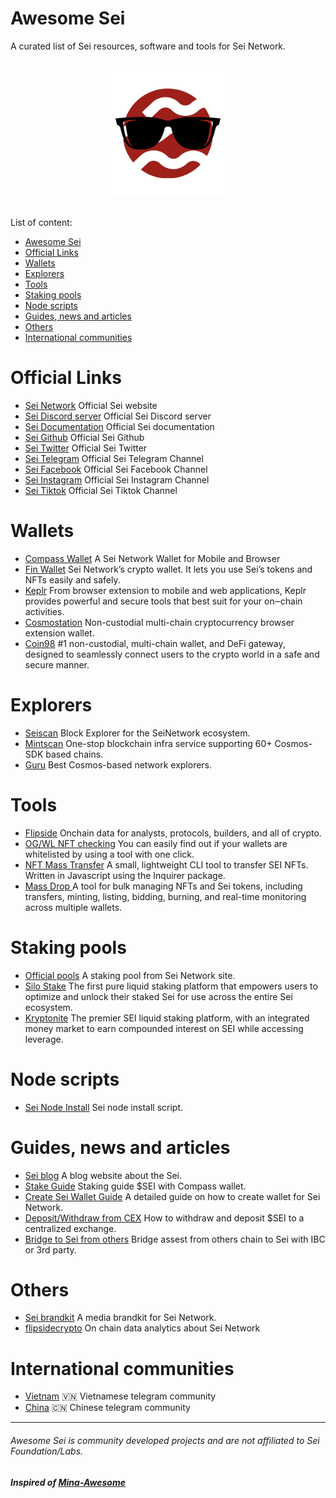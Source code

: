 # Awesome Sei
A curated list of Sei resources, software and tools for Sei Network.

<p align="center">
  <br>
  <img width="200" src="./sei-awesome.png" alt="logo of awesome-sei">
  <br>
  <br>
</p>

List of content:

- [Awesome Sei](#awesome-sei)
- [Official Links](#official-links)
- [Wallets](#wallets)
- [Explorers](#explorers)
- [Tools](#tools)
- [Staking pools](#staking-pools)
- [Node scripts](#node-scripts)
- [Guides, news and articles](#guides-news-and-articles)
- [Others](#others)
- [International communities](#international-communities)

# Official Links

* [Sei Network](https://www.sei.io/) Official Sei website
* [Sei Discord server](https://discord.gg/Sei) Official Sei Discord server
* [Sei Documentation](https://docs.sei.io/) Official Sei documentation
* [Sei Github](https://github.com/sei-protocol) Official Sei Github
* [Sei Twitter](https://twitter.com/SeiNetwork) Official Sei Twitter
* [Sei Telegram](https://t.me/seinetwork) Official Sei Telegram Channel
* [Sei Facebook](https://www.facebook.com/profile.php?id=61550619881123&mibextid=LQQJ4d) Official Sei Facebook Channel
* [Sei Instagram](https://www.instagram.com/seinetworkhq/) Official Sei Instagram Channel
* [Sei Tiktok](https://www.tiktok.com/@seinetworkhq) Official Sei Tiktok Channel

# Wallets
* [Compass Wallet](https://compasswallet.io/download) A Sei Network Wallet for Mobile and Browser
* [Fin Wallet](finwallet.link/chrome) Sei Network’s crypto wallet. It lets you use Sei’s tokens and NFTs easily and safely.
* [Keplr](https://www.keplr.app/) From browser extension to mobile and web applications, Keplr provides powerful and secure tools that best suit for your on‒chain activities.
* [Cosmostation](https://www.cosmostation.io/products/cosmostation_extension) Non-custodial multi-chain cryptocurrency browser extension wallet.
* [Coin98](https://chromewebstore.google.com/detail/coin98-wallet/aeachknmefphepccionboohckonoeemg) #1 non-custodial, multi-chain wallet, and DeFi gateway, designed to seamlessly connect users to the crypto world in a safe and secure manner. 

# Explorers
* [Seiscan](https://www.seiscan.app/) Block Explorer for the SeiNetwork ecosystem.
* [Mintscan](https://www.mintscan.io/sei) One-stop blockchain infra service supporting 60+ Cosmos-SDK based chains.
* [Guru](https://sei.explorers.guru/) Best Cosmos-based network explorers.

# Tools
* [Flipside](https://flipsidecrypto.xyz/?d_project=sei) Onchain data for analysts, protocols, builders, and all of crypto.
* [OG/WL NFT checking](https://intention.wtf/whitelist) You can easily find out if your wallets are whitelisted by using a tool with one click.
* [NFT Mass Transfer](https://github.com/pocket-sei/sei-nft-transfer) A small, lightweight CLI tool to transfer SEI NFTs. Written in Javascript using the Inquirer package.
* [Mass Drop ](https://www.massdrop.app) A tool for bulk managing NFTs and Sei tokens, including transfers, minting, listing, bidding, burning, and real-time monitoring across multiple wallets.

# Staking pools
* [Official pools](https://app.sei.io/stake?tab=allValidators) A staking pool from Sei Network site.
* [Silo Stake](https://app.silostaking.io/) The first pure liquid staking platform that empowers users to optimize and unlock their staked Sei for use across the entire Sei ecosystem. 
* [Kryptonite](https://www.kryptonite.finance/) The premier SEI liquid staking platform, with an integrated money market to earn compounded interest on SEI while accessing leverage. 


# Node scripts
* [Sei Node Install](https://github.com/sei-protocol/sei-chain?tab=readme-ov-file#validator-setup-instructions) Sei node install script.


# Guides, news and articles
* [Sei blog](https://blog.sei.io/) A blog website about the Sei.
* [Stake Guide](https://youtu.be/gI4zSRqdT00) Staking guide $SEI with Compass wallet.
* [Create Sei Wallet Guide](https://seiyanization.com/guides/how-to-create-a-wallet) A detailed guide on how to create wallet for Sei Network.
* [Deposit/Withdraw from CEX](https://seiyanization.com/guides/deposit-and-withdraw-from-cex) How to withdraw and deposit $SEI to a centralized exchange.
* [Bridge to Sei from others](https://seiyanization.com/guides/bridge-to-sei) Bridge assest from others chain to Sei with IBC or 3rd party.

# Others
* [Sei brandkit](https://drive.google.com/drive/folders/1haOdZwNLf-L9bZFJaykNNc4T8fyODPi3?usp=sharing) A media brandkit for Sei Network.
* [flipsidecrypto](https://flipsidecrypto.xyz/hess/dashboards/sei) On chain data analytics about Sei Network
# International communities

* [Vietnam](https://t.me/SeiVietNam) 🇻🇳 Vietnamese telegram community
* [China](https://t.me/sei_chinese_group) 🇨🇳 Chinese telegram community




------

###### Awesome Sei is community developed projects and are not affiliated to Sei Foundation/Labs.

##### Inspired of [Mina-Awesome](https://github.com/nerdvibe/awesome-mina)
